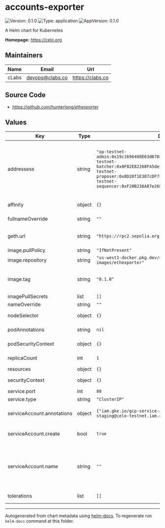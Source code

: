 # accounts-exporter

![Version: 0.1.0](https://img.shields.io/badge/Version-0.1.0-informational?style=flat-square) ![Type: application](https://img.shields.io/badge/Type-application-informational?style=flat-square) ![AppVersion: 0.1.0](https://img.shields.io/badge/AppVersion-0.1.0-informational?style=flat-square)

A Helm chart for Kubernetes

**Homepage:** <https://celo.org>

## Maintainers

| Name | Email | Url |
| ---- | ------ | --- |
| cLabs | <devops@clabs.co> | <https://clabs.co> |

## Source Code

* <https://github.com/hunterlong/ethexporter>

## Values

| Key | Type | Default | Description |
|-----|------|---------|-------------|
| addressess | string | `"op-testnet-admin:0x19c1696408E63d670ab8177bfafB0D37e9F3ed82\nop-testnet-batcher:0x0F82E82268FA5de5070A088e54eAbc2dec07D615\nop-testnet-proposer:0x8D20f1E387cDF78c4AF42F61FB48B1Be72056FEb\nop-testnet-sequencer:0xF20B236A87e26D1Ac7290D0F70f637af8145D54e\n"` | Adresses to get balance for. As a string, one address per line, in the format <NAME>:<PUBLIC_ADDRESS> (reported as labels "name" and "address") |
| affinity | object | `{}` | Kubernetes pod affinity |
| fullnameOverride | string | `""` | Chart full name override |
| geth.url | string | `"https://rpc2.sepolia.org"` | Provider RPC endpoint to read balances from |
| image.pullPolicy | string | `"IfNotPresent"` | Image pullpolicy |
| image.repository | string | `"us-west1-docker.pkg.dev/devopsre/dev-images/ethexporter"` | Image repository |
| image.tag | string | `"0.1.0"` | Image tag Overrides the image tag whose default is the chart appVersion. |
| imagePullSecrets | list | `[]` | Image pull secrets |
| nameOverride | string | `""` | Chart name override |
| nodeSelector | object | `{}` | Kubernetes node selector |
| podAnnotations | string | `nil` | Custom pod annotations |
| podSecurityContext | object | `{}` | Custom pod security context |
| replicaCount | int | `1` | Number of deployment replicas |
| resources | object | `{}` | Container resources |
| securityContext | object | `{}` | Custom container security context |
| service.port | int | `80` | Service port |
| service.type | string | `"ClusterIP"` | Service type |
| serviceAccount.annotations | object | `{"iam.gke.io/gcp-service-account":"odis-signer0-staging@celo-testnet.iam.gserviceaccount.com"}` | Annotations to add to the service account |
| serviceAccount.create | bool | `true` | Specifies whether a service account should be created |
| serviceAccount.name | string | `""` | The name of the service account to use. If not set and create is true, a name is generated using the fullname template |
| tolerations | list | `[]` | Kubernetes tolerations |

----------------------------------------------
Autogenerated from chart metadata using [helm-docs](https://github.com/norwoodj/helm-docs). To regenerate run `helm-docs` command at this folder.
